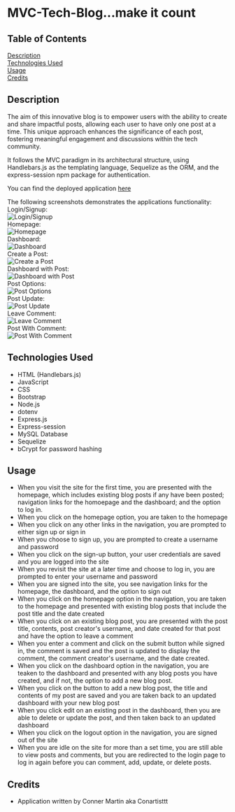 # MVC-Tech-Blog...make it count

## Table of Contents

[Description](#description)
<br>
[Technologies Used](#technologies-used)
<br>
[Usage](#usage)
<br>
[Credits](#credits)

## Description

The aim of this innovative blog is to empower users with the ability to create and share impactful posts, allowing each user to have only one post at a time. This unique approach enhances the significance of each post, fostering meaningful engagement and discussions within the tech community.

It follows the MVC paradigm in its architectural structure, using Handlebars.js as the templating language, Sequelize as the ORM, and the express-session npm package for authentication.

You can find the deployed application [here](https://afternoon-basin-69831-2336cdd8235a.herokuapp.com/)

The following screenshots demonstrates the applications functionality: 
<br>
Login/Signup:
<br>
![Login/Signup](./assets/login.png)
<br>
Homepage:
<br>
![Homepage](./assets/homepage.png)
<br>
Dashboard:
<br>
![Dashboard](./assets/dashboard.png)
<br>
Create a Post:
<br>
![Create a Post](./assets/create-post.png)
<br>
Dashboard with Post:
<br>
![Dashboard with Post](./assets/post-dashboard.png)
<br>
Post Options:
<br>
![Post Options](./assets/post-options.png)
<br>
Post Update:
<br>
![Post Update](./assets/post-update.png)
<br>
Leave Comment:
<br>
![Leave Comment](./assets/leave-comment.png)
<br>
Post With Comment:
<br>
![Post With Comment](./assets/post-comment.png)
<br>


## Technologies Used

* HTML (Handlebars.js)
* JavaScript
* CSS
* Bootstrap
* Node.js
* dotenv
* Express.js
* Express-session
* MySQL Database
* Sequelize
* bCrypt for password hashing

## Usage

* When you visit the site for the first time, you are presented with the homepage, which includes existing blog posts if any have been posted; navigation links for the homoepage and the dashboard; and the option to log in.
* When you click on the homepage option, you are taken to the homepage
* When you click on any other links in the navigation, you are prompted to either sign up or sign in
* When you choose to sign up, you are prompted to create a username and password
* When you click on the sign-up button, your user credentials are saved and you are logged into the site
* When you revisit the site at a later time and choose to log in, you are prompted to enter your username and password
* When you are signed into the site, you see navigation links for the homepage, the dashboard, and the option to sign out
* When you click on the homepage option in the navigation, you are taken to the homepage and presented with existing blog posts that include the post title and the date created
* When you click on an existing blog post, you are presented with the post title, contents, post creator's username, and date created for that post and have the option to leave a comment
* When you enter a comment and click on the submit button while signed in, the comment is saved and the post is updated to display the comment, the comment creator's username, and the date created.
* When you click on the dashboard option in the navigation, you are teaken to the dashboard and presented with any blog posts you have created, and if not, the option to add a new blog post.
* When you click on the button to add a new blog post, the title and contents of my post are saved and you are taken back to an updated dashboard with your new blog post
* When you click edit on an existing post in the dashboard, then you are able to delete or update the post, and then taken back to an updated dashboard
* When you click on the logout option in the navigation, you are signed out of the site
* When you are idle on the site for more than a set time, you are still able to view posts and comments, but you are redirected to the login page to log in again before you can comment, add, update, or delete posts.

## Credits

* Application written by Conner Martin aka Conartisttt